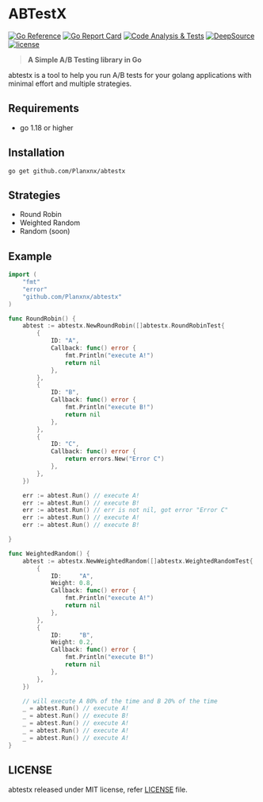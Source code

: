 # ABTestX

[![Go Reference](https://pkg.go.dev/badge/github.com/Planxnx/abtestx.svg)](https://pkg.go.dev/github.com/Planxnx/abtestx)
[![Go Report Card](https://goreportcard.com/badge/github.com/Planxnx/abtestx)](https://goreportcard.com/report/github.com/Planxnx/abtestx)
[![Code Analysis & Tests](https://github.com/Planxnx/abtestx/actions/workflows/code-analysis.yml/badge.svg)](https://github.com/Planxnx/abtestx/actions/workflows/code-analysis.yml)
[![DeepSource](https://deepsource.io/gh/Planxnx/abtestx.svg/?label=active+issues&token=zmx0Q9rLHR-7XdizRnSknm7d)](https://deepsource.io/gh/Planxnx/abtestx/?ref=repository-badge)
[![license](https://img.shields.io/badge/license-MIT-green.svg)](https://github.com/Planxnx/http-wrapper/blob/main/LICENSE)

> **A Simple A/B Testing library in Go**

abtestx is a tool to help you run A/B tests for your golang applications with minimal effort and multiple strategies.

## Requirements

- go 1.18 or higher

## Installation

```shell
go get github.com/Planxnx/abtestx
```

## Strategies

- Round Robin
- Weighted Random
- Random (soon)

## Example

```go
import (
	"fmt"
	"error"
	"github.com/Planxnx/abtestx"
)

func RoundRobin() {
	abtest := abtestx.NewRoundRobin([]abtestx.RoundRobinTest{
		{
			ID: "A",
			Callback: func() error {
				fmt.Println("execute A!")
				return nil
			},
		},
		{
			ID: "B",
			Callback: func() error {
				fmt.Println("execute B!")
				return nil
			},
		},
		{
			ID: "C",
			Callback: func() error {
				return errors.New("Error C")
			},
		},
	})

	err := abtest.Run() // execute A!
	err := abtest.Run() // execute B!
	err := abtest.Run() // err is not nil, got error "Error C"
	err := abtest.Run() // execute A!
	err := abtest.Run() // execute B!

}

func WeightedRandom() {
	abtest := abtestx.NewWeightedRandom([]abtestx.WeightedRandomTest{
		{
			ID:     "A",
			Weight: 0.8,
			Callback: func() error {
				fmt.Println("execute A!")
				return nil
			},
		},
		{
			ID:     "B",
			Weight: 0.2,
			Callback: func() error {
				fmt.Println("execute B!")
				return nil
			},
		},
	})

	// will execute A 80% of the time and B 20% of the time
	_ = abtest.Run() // execute A!
	_ = abtest.Run() // execute B!
	_ = abtest.Run() // execute A!
	_ = abtest.Run() // execute A!
	_ = abtest.Run() // execute A!
}
```

## LICENSE

abtestx released under MIT license, refer [LICENSE](https://github.com/Planxnx/abtestx/blob/main/LICENSE) file.
